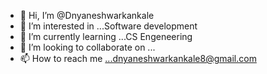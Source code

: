 - 👋 Hi, I’m @Dnyaneshwarkankale
- 👀 I’m interested in ...Software development
- 🌱 I’m currently learning ...CS Engeneering
- 💞️ I’m looking to collaborate on ...
- 📫 How to reach me ...dnyaneshwarkankale8@gmail.com

<!---
Dnyaneshwarkankale/Dnyaneshwarkankale is a ✨ special ✨ repository because its `README.md` (this file) appears on your GitHub profile.
You can click the Preview link to take a look at your changes.
--->
